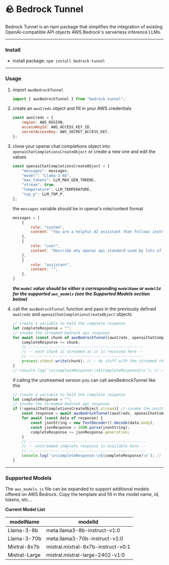 # 🪨 Bedrock Tunnel
Bedrock Tunnel is an npm package that simplifies the integration of existing OpenAI-compatible API objects AWS Bedrock's serverless inference LLMs.

---

### Install

- install package: `npm install bedrock-tunnel`

---

### Usage

1. import `awsBedrockTunnel`  
    ```javascript
    import { awsBedrockTunnel } from "bedrock-tunnel";
    ```

2. create an `awsCreds` object and fill in your AWS credentials  
    ```javascript
    const awsCreds = {
        region: AWS_REGION,
        accessKeyId: AWS_ACCESS_KEY_ID,
        secretAccessKey: AWS_SECRET_ACCESS_KEY,
    };
    ```

3. clone your openai chat completions object into `openaiChatCompletionsCreateObject` or create a new one and edit the values  
    ```javascript
    const openaiChatCompletionsCreateObject = {
        "messages": messages,
        "model": "Llama-3-8b",
        "max_tokens": LLM_MAX_GEN_TOKENS,
        "stream": true,
        "temperature": LLM_TEMPERATURE,
        "top_p": LLM_TOP_P,
    };
    ```

    the `messages` variable should be in openai's role/content format  
    ```javascript
    messages = [
        {
            role: "system",
            content: "You are a helpful AI assistant that follows instructions extremely well. Answer the user questions accurately. Think step by step before answering the question. You will get a $100 tip if you provide the correct answer.",
        },
        {
            role: "user",
            content: "Describe why openai api standard used by lots of serverless LLM api providers is better than aws bedrock invoke api offered by aws bedrock. Limit your response to five sentences.",
        },
        {
            role: "assistant",
            content: "",
        },
    ]
    ```

    ***the `model` value should be either a corresponding `modelName` or `modelId` for the supported `aws_models` (see the Supported Models section below)***

4. call the `awsBedrockTunnel` function and pass in the previously defined `awsCreds` and `openaiChatCompletionsCreateObject` objects  
    ```javascript
    // create a variable to hold the complete response
    let completeResponse = "";
    // invoke the streamed bedrock api response
    for await (const chunk of awsBedrockTunnel(awsCreds, openaiChatCompletionsCreateObject)) {
        completeResponse += chunk;
        // ---------------------------------------------------
        // -- each chunk is streamed as it is received here --
        // ---------------------------------------------------
        process.stdout.write(chunk); // ⇠ do stuff with the streamed chunk
    }
    // console.log(`\n\completeResponse:\n${completeResponse}\n`); // ⇠ optional do stuff with the complete response returned from the API reguardless of stream or not
    ```

    if calling the unstreamed version you can call awsBedrockTunnel like this  
    ```javascript
    // create a variable to hold the complete response
    let completeResponse = "";
    // invoke the streamed bedrock api response
    if (!openaiChatCompletionsCreateObject.stream){ // invoke the unstreamed bedrock api response
        const response = await awsBedrockTunnel(awsCreds, openaiChatCompletionsCreateObject);
        for await (const data of response) {
            const jsonString = new TextDecoder().decode(data.body);
            const jsonResponse = JSON.parse(jsonString);
            completeResponse += jsonResponse.generation;
        }
        // ----------------------------------------------------
        // -- unstreamed complete response is available here --
        // ----------------------------------------------------
        console.log(`\n\completeResponse:\n${completeResponse}\n`); // ⇠ do stuff with the complete response
    }

---

### Supported Models

The `aws_models.js` file can be expanded to support additional models offered on AWS Bedrock. Copy the template and fill in the model name, id, tokens, etc...

**Current Model List**

| modelName      | modelId                            |
|----------------|------------------------------------|
| Llama-3-8b     | meta.llama3-8b-instruct-v1:0       |
| Llama-3-70b    | meta.llama3-70b-instruct-v1:0      |
| Mixtral-8x7b   | mistral.mixtral-8x7b-instruct-v0:1 |
| Mistral-Large  | mistral.mistral-large-2402-v1:0    |
